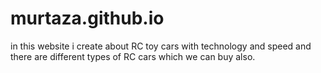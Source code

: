 # murtaza.github.io
in this website i create about RC toy cars with technology and speed and there are different types of RC cars which we can buy also.
